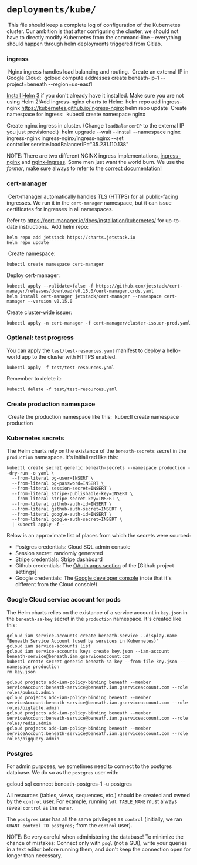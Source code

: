 # `deployments/kube/`
​
This file should keep a complete log of configuration of the Kubernetes cluster. Our ambition is that after configuring the cluster, we should not have to directly modify Kubernetes from the command-line – everything should happen through helm deployments triggered from Gitlab.
​​
### ingress
​
Nginx ingress handles load balancing and routing.
​
Create an external IP in Google Cloud:
​
    gcloud compute addresses create beneath-ip-1 --project=beneath --region=us-east1

[Install Helm 3](https://helm.sh/docs/intro/install/) if you don't already have it installed. Make sure you are not using Helm 2!
​
Add ingress-nginx charts to Helm:
​
    helm repo add ingress-nginx https://kubernetes.github.io/ingress-nginx
    helm repo update
​
Create namespace for ingress:
​
    kubectl create namespace nginx

Create nginx ingress in cluster. (Change `loadBalancerIP` to the external IP you just provisioned.)
​
    helm upgrade --wait --install --namespace nginx ingress-nginx ingress-nginx/ingress-nginx --set controller.service.loadBalancerIP="35.231.110.138"

NOTE: There are two different NGINX ingress implementations, [ingress-nginx](https://github.com/kubernetes/ingress-nginx) and [nginx-ingress](https://github.com/nginxinc/kubernetes-ingress). Some men just want the world burn. We use the *former*, make sure always to refer to the [correct documentation](https://kubernetes.github.io/ingress-nginx/)!
​
### cert-manager
​
Cert-manager automatically handles TLS (HTTPS) for all public-facing ingresses. We run it in the `cert-manager` namespace, but it can issue certificates for ingresses in all namespaces.

Refer to https://cert-manager.io/docs/installation/kubernetes/ for up-to-date instructions.
​
Add helm repo:

    helm repo add jetstack https://charts.jetstack.io
    helm repo update
​
Create namespace:

    kubectl create namespace cert-manager
    
Deploy cert-manager:

    kubectl apply --validate=false -f https://github.com/jetstack/cert-manager/releases/download/v0.15.0/cert-manager.crds.yaml
    helm install cert-manager jetstack/cert-manager --namespace cert-manager --version v0.15.0

Create cluster-wide issuer:

    kubectl apply -n cert-manager -f cert-manager/cluster-issuer-prod.yaml 

### Optional: test progress

You can apply the `test/test-resources.yaml` manifest to deploy a hello-world app to the cluster with HTTPS enabled.

    kubectl apply -f test/test-resources.yaml

Remember to delete it:

    kubectl delete -f test/test-resources.yaml

### Create production namespace
​
Create the production namespace like this:
​
    kubectl create namespace production

### Kubernetes secrets

The Helm charts rely on the existance of the `beneath-secrets` secret in the `production` namespace. It's initialized like this:

    kubectl create secret generic beneath-secrets --namespace production --dry-run -o yaml \
      --from-literal pg-user=INSERT \
      --from-literal pg-password=INSERT \
      --from-literal session-secret=INSERT \
      --from-literal stripe-publishable-key=INSERT \
      --from-literal stripe-secret-key=INSERT \
      --from-literal github-auth-id=INSERT \
      --from-literal github-auth-secret=INSERT \
      --from-literal google-auth-id=INSERT \
      --from-literal google-auth-secret=INSERT \
      | kubectl apply -f -

Below is an approximate list of places from which the secrets were sourced:

- Postgres credentials: Cloud SQL admin console
- Session secret: randomly generated
- Stripe credentials: Stripe dashboard
- Github credentials: The [OAuth apps section](https://github.com/organizations/beneath-hq/settings/applications) of the [Github project settings]
- Google credentials: The [Google developer console](https://console.developers.google.com/apis/credentials?authuser=1&project=beneath&supportedpurview=project) (note that it's different from the Cloud console!)

### Google Cloud service account for pods

The Helm charts relies on the existance of a service account in `key.json` in the `beneath-sa-key` secret in the `production` namespace. It's created like this:

    gcloud iam service-accounts create beneath-service --display-name "Beneath Service Account (used by services in Kubernetes)"
    gcloud iam service-accounts list
    gcloud iam service-accounts keys create key.json --iam-account beneath-service@beneath.iam.gserviceaccount.com
    kubectl create secret generic beneath-sa-key --from-file key.json --namespace production
    rm key.json

    gcloud projects add-iam-policy-binding beneath --member serviceAccount:beneath-service@beneath.iam.gserviceaccount.com --role roles/pubsub.admin
    gcloud projects add-iam-policy-binding beneath --member serviceAccount:beneath-service@beneath.iam.gserviceaccount.com --role roles/bigtable.admin
    gcloud projects add-iam-policy-binding beneath --member serviceAccount:beneath-service@beneath.iam.gserviceaccount.com --role roles/redis.admin
    gcloud projects add-iam-policy-binding beneath --member serviceAccount:beneath-service@beneath.iam.gserviceaccount.com --role roles/bigquery.admin

### Postgres

For admin purposes, we sometimes need to connect to the postgres database. We do so as the `postgres` user with:

  gcloud sql connect beneath-postgres-1 -u postgres

All resources (tables, views, sequences, etc.) should be created and owned by the `control` user. For example, running `\dt TABLE_NAME` must always reveal `control` as the `owner`.

The `postgres` user has all the same privileges as `control` (initially, we ran `GRANT control TO postgres;` from the `control` user).

NOTE: Be very careful when administering the database! To minimize the chance of mistakes: Connect only with `psql` (not a GUI), write your queries in a text editor before running them, and don't keep the connection open for longer than necessary.
